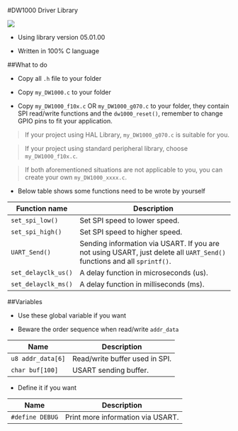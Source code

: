 #DW1000 Driver Library 

![](https://img.shields.io/github/license/DW1000-Driver-Library/editor.md.svg)

- Using library version 05.01.00

- Written in 100% C language

##What to do

- Copy all `.h` file to your folder

- Copy `my_DW1000.c` to your folder

- Copy `my_DW1000_f10x.c` OR `my_DW1000_g070.c` to your folder, they contain SPI read/write functions and the `dw1000_reset()`, remember to change GPIO pins to fit your application.

> If your project using HAL Library, `my_DW1000_g070.c` is suitable for you.

> If your project using standard peripheral library,  choose `my_DW1000_f10x.c`.

> If both aforementioned situations are not applicable to you, you can create your own `my_DW1000_xxxx.c`.

- Below table shows some functions need to be wrote by yourself

| Function name          | Description                                |
| ---------------------- | ------------------------------------------ |
| `set_spi_low()`        | Set SPI speed to lower speed.              |
| `set_spi_high()`       | Set SPI speed to higher speed.             |
| `UART_Send()`          | Sending information via USART. If you are not using USART, just delete all `UART_Send()` functions and all `sprintf()`. |
| `set_delayclk_us()`    | A delay function in microseconds (us).     |
| `set_delayclk_ms()`    | A delay function in milliseconds (ms).     |

##Variables

- Use these global variable if you want

- Beware the order sequence when read/write `addr_data`

| Name              | Description                       |
| ----------------- | --------------------------------- |
| `u8 addr_data[6]` | Read/write buffer used in SPI.    |
| `char buf[100]`   | USART sending buffer.             |

- Define it if you want

| Name            | Description                          |
| --------------- | ------------------------------------ |
| `#define DEBUG` | Print more information via USART.    |
